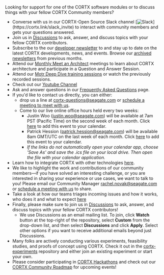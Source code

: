 Looking for support for one of the CORTX software modules or to discuss things with your fellow CORTX Community members?

<!-- NOTE!!! This is copied into README.md.  If you update it here, update it there as well.) -->
-   Converse with us in our CORTX-Open Source Slack channel [![Slack](https://img.shields.io/badge/chat-on%20Slack-blue")](https://cortx.link/slack_invite) to interact with community members and gets your questions answered.
-   Join us in [Discussions](https://github.com/Seagate/cortx/discussions) to ask, answer, and discuss topics with your fellow CORTX contributors.
-   Subscribe to the our [developer newsletter](https://cortx.link/cortx-dev-newsletter) to and stay up to date on the latest CORTX developments, news, and events. Browse our [archived newsletters](doc/PDFs/Newsletters) from previous months.
-   Attend our [Monthly Meet an Architect](doc/meetings/README.rst) meetings to learn about CORTX architecture and participate in a Question and Answer Session.
-   Attend our [Motr Deep Dive training sessions](https://github.com/Seagate/cortx-motr/wiki/Motr-Deep-Dive-Sessions) or watch the previously recorded sessions.
-   Check out our [Youtube Channel](https://cortx.link/videos)
-   Ask and answer questions in our [Frequently Asked Questions](FAQs.md) page.
-   If you'd like to contact us directly, you can either: 
    - drop us a line at cortx-questions@seagate.com or [schedule a meeting to meet with us](https://outlook.office365.com/owa/calendar/CORTXCommunity@seagate.com/bookings/s/x8yMn2ODxUCOdhxvXkH4FA2).
    -   Come to our live online office hours held every two weeks:
        -   Justin Woo (justin.woo@seagate.com) will be available at 7am PST (Pacific Time) on the second week of each month. Click [here](doc/meetings/CORTX%20Community%20Office%20Hours%20with%20Justin%20Woo.ics) to add this event to your calendar. 
        -   Patrick Hession (patrick.hession@seagate.com) will be available 8am GMT/UTC on the last week of each month. Click [here](doc/meetings/CORTX%20Community%20Office%20Hours%20with%20Patrick%20Hession.ics) to add this event to your calendar. 
        -   *If the links do not automatically open your calendar app, choose 'Save As' and save the .ics file on your local drive. Then open the file with your calendar application.*
-   Learn how to integrate CORTX with other technologies [here](doc/integrations/README.rst).
-   We like to highlight the work and contributions of our community members—if you have solved an interesting challenge, or you are interested in sharing your experience or use cases, we want to talk to you! Please email our Community Manager rachel.novak@seagate.com or [schedule a meeting with us](https://outlook.office365.com/owa/calendar/CORTXCommunity@seagate.com/bookings/s/x8yMn2ODxUCOdhxvXkH4FA2) to share.
-   Take a look at how our teams triages incoming issues and how it works, who does it and what to expect [here](https://github.com/Seagate/cortx/wiki/Community-Triage-Process)
-   Finally, please make sure to join us in [Discussions](https://github.com/Seagate/cortx/discussions) to ask, answer, and discuss topics with your fellow CORTX contributors!
    - We use Discussions as an email mailing list.  To join, click **Watch** button at the top-right of the repository, select **Custom** from the drop-down list, and then select **Discussions** and click **Apply**.  Select other options if you want to receive additional emails beyond just Discussions.
- Many folks are actively conducting various experiments, feasibility studies, and proofs of concept using CORTX.  Check it out in the [cortx-experiments](https://github.com/Seagate/cortx-experiments) repository and either join an existing experiment or start your own.
-   Please consider participating in [CORTX Hackathons](doc/CORTX_Hackathon.rst) and check out our [CORTX Community Roadmap](Community_Roadmap.md) for upcoming events!

        
